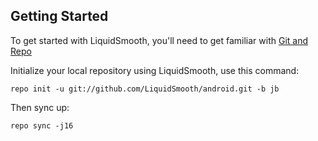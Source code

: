 Getting Started
---------------

To get started with LiquidSmooth, you'll need to get familiar
with [Git and Repo](http://source.android.com/download/using-repo)

Initialize your local repository using LiquidSmooth, use this command:

    repo init -u git://github.com/LiquidSmooth/android.git -b jb

Then sync up:

    repo sync -j16

